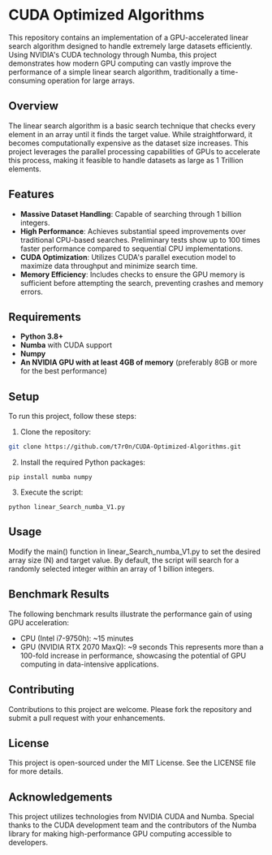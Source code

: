 # CUDA Optimized Algorithms

This repository contains an implementation of a GPU-accelerated linear search algorithm designed to handle extremely large datasets efficiently. Using NVIDIA's CUDA technology through Numba, this project demonstrates how modern GPU computing can vastly improve the performance of a simple linear search algorithm, traditionally a time-consuming operation for large arrays.

## Overview

The linear search algorithm is a basic search technique that checks every element in an array until it finds the target value. While straightforward, it becomes computationally expensive as the dataset size increases. This project leverages the parallel processing capabilities of GPUs to accelerate this process, making it feasible to handle datasets as large as 1 Trillion elements.

## Features

- **Massive Dataset Handling**: Capable of searching through 1 billion integers.
- **High Performance**: Achieves substantial speed improvements over traditional CPU-based searches. Preliminary tests show up to 100 times faster performance compared to sequential CPU implementations.
- **CUDA Optimization**: Utilizes CUDA's parallel execution model to maximize data throughput and minimize search time.
- **Memory Efficiency**: Includes checks to ensure the GPU memory is sufficient before attempting the search, preventing crashes and memory errors.

## Requirements

- **Python 3.8+**
- **Numba** with CUDA support
- **Numpy**
- **An NVIDIA GPU with at least 4GB of memory** (preferably 8GB or more for the best performance)

## Setup

To run this project, follow these steps:

1. Clone the repository:

  ```bash
  git clone https://github.com/t7r0n/CUDA-Optimized-Algorithms.git
   ```
2. Install the required Python packages:

```
pip install numba numpy
```

3. Execute the script:

```
python linear_Search_numba_V1.py
```

## Usage
Modify the main() function in linear_Search_numba_V1.py to set the desired array size (N) and target value. By default, the script will search for a randomly selected integer within an array of 1 billion integers.

## Benchmark Results

The following benchmark results illustrate the performance gain of using GPU acceleration:

- CPU (Intel i7-9750h): ~15 minutes
- GPU (NVIDIA RTX 2070 MaxQ): ~9 seconds
This represents more than a 100-fold increase in performance, showcasing the potential of GPU computing in data-intensive applications.

## Contributing
Contributions to this project are welcome. Please fork the repository and submit a pull request with your enhancements.

## License
This project is open-sourced under the MIT License. See the LICENSE file for more details.

## Acknowledgements
This project utilizes technologies from NVIDIA CUDA and Numba. Special thanks to the CUDA development team and the contributors of the Numba library for making high-performance GPU computing accessible to developers.

